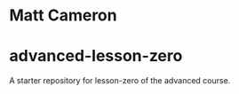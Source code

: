 # Matt Cameron

# advanced-lesson-zero

A starter repository for lesson-zero of the advanced course.
